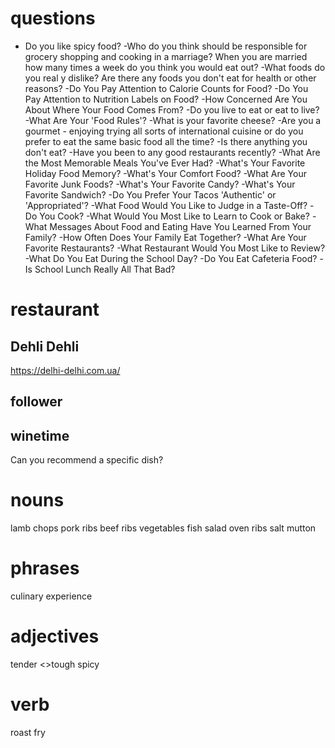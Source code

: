 # questions
- Do you like spicy food?
-Who do you think should be responsible for grocery shopping and cooking in a marriage? When you are married how many times a week do you think you would eat out?
-What foods do you real y dislike? Are there any foods you don't eat for health or other reasons?
-Do You Pay Attention to Calorie Counts for Food?
-Do You Pay Attention to Nutrition Labels on Food?
-How Concerned Are You About Where Your Food Comes From?
-Do you live to eat or eat to live?
-What Are Your 'Food Rules'?
-What is your favorite cheese?
-Are you a gourmet - enjoying trying all sorts of international cuisine or do you prefer to eat the same basic food all the time?
-Is there anything you don't eat?
-Have you been to any good restaurants recently?
-What Are the Most Memorable Meals You've Ever Had?
-What's Your Favorite Holiday Food Memory?
-What's Your Comfort Food?
-What Are Your Favorite Junk Foods?
-What's Your Favorite Candy?
-What's Your Favorite Sandwich?
-Do You Prefer Your Tacos 'Authentic' or 'Appropriated'?
-What Food Would You Like to Judge in a Taste-Off?
-Do You Cook?
-What Would You Most Like to Learn to Cook or Bake?
-What Messages About Food and Eating Have You Learned From Your Family?
-How Often Does Your Family Eat Together?
-What Are Your Favorite Restaurants?
-What Restaurant Would You Most Like to Review?
-What Do You Eat During the School Day?
-Do You Eat Cafeteria Food?
-Is School Lunch Really All That Bad?



# restaurant
## Dehli Dehli
https://delhi-delhi.com.ua/

## follower

## winetime


Can you recommend a specific dish?

# nouns
lamb chops
pork ribs
beef ribs
vegetables
fish
salad
oven
ribs
salt 
mutton





# phrases
culinary experience

# adjectives
tender <>tough
spicy

# verb
roast
fry

